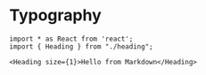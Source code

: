 # Typography


```tsx
import * as React from 'react';
import { Heading } from "./heading";

<Heading size={1}>Hello from Markdown</Heading>
```